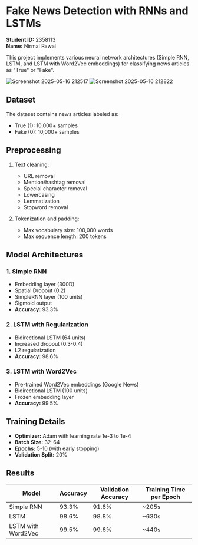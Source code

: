 # Fake News Detection with RNNs and LSTMs

**Student ID:** 2358113  
**Name:** Nirmal Rawal

This project implements various neural network architectures (Simple RNN, LSTM, and LSTM with Word2Vec embeddings) for classifying news articles as "True" or "Fake".

  ![Screenshot 2025-05-16 212517](https://github.com/user-attachments/assets/37348878-517a-4863-849d-9d5b6b8c46ad)
  ![Screenshot 2025-05-16 212822](https://github.com/user-attachments/assets/9cde4601-2075-47a5-b3af-cdd05365e101)


## Dataset

The dataset contains news articles labeled as:
- True (1): 10,000+ samples
- Fake (0): 10,000+ samples

## Preprocessing

1. Text cleaning:
   - URL removal
   - Mention/hashtag removal
   - Special character removal
   - Lowercasing
   - Lemmatization
   - Stopword removal

2. Tokenization and padding:
   - Max vocabulary size: 100,000 words
   - Max sequence length: 200 tokens

## Model Architectures

### 1. Simple RNN
- Embedding layer (300D)
- Spatial Dropout (0.2)
- SimpleRNN layer (100 units)
- Sigmoid output
- **Accuracy:** 93.3%

### 2. LSTM with Regularization
- Bidirectional LSTM (64 units)
- Increased dropout (0.3-0.4)
- L2 regularization
- **Accuracy:** 98.6%

### 3. LSTM with Word2Vec
- Pre-trained Word2Vec embeddings (Google News)
- Bidirectional LSTM (100 units)
- Frozen embedding layer
- **Accuracy:** 99.5%

## Training Details

- **Optimizer:** Adam with learning rate 1e-3 to 1e-4
- **Batch Size:** 32-64
- **Epochs:** 5-10 (with early stopping)
- **Validation Split:** 20%

## Results

| Model               | Accuracy | Validation Accuracy | Training Time per Epoch |
|---------------------|----------|---------------------|-------------------------|
| Simple RNN          | 93.3%    | 91.6%               | ~205s                   |
| LSTM                | 98.6%    | 98.8%               | ~630s                   |
| LSTM with Word2Vec  | 99.5%    | 99.6%               | ~440s                   |
